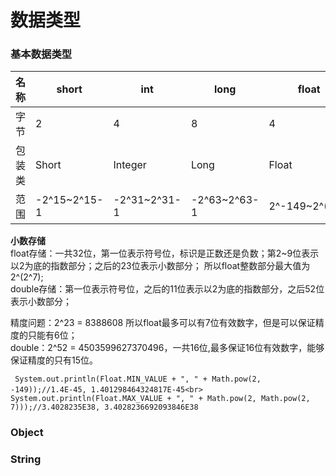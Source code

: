 数据类型
====

### 基本数据类型 ###

 名称 | short | int | long | float | double | char | byte | bool 
 ------ | ------ | ------ | ------ | ------ | ------ | ------ | ------ | ------
 字节 | 2 | 4 | 8 | 4 | 8 | 2 | 1 | 1
 包装类 | Short | Integer | Long | Float | Double | Character | Byte | Bool
 范围 | -2^15~2^15-1 | -2^31~2^31-1 | -2^63~2^63-1 |2^-149~2^(2^7) |4.9E-324~2^1024 | 0~2^16-1 | -128~127 | -
 
 **小数存储**<br>
 float存储：一共32位，第一位表示符号位，标识是正数还是负数；第2\~9位表示以2为底的指数部分；之后的23位表示小数部分；
 所以float整数部分最大值为2^(2^7);<br>
 double存储：第一位表示符号位，之后的11位表示以2为底的指数部分，之后52位表示小数部分；
 
 精度问题：2^23 = 8388608 所以float最多可以有7位有效数字，但是可以保证精度的只能有6位；<br>double：2^52 = 4503599627370496，一共16位,最多保证16位有效数字，能够保证精度的只有15位。
 
 ``` System.out.println(Float.MIN_VALUE + ", " + Math.pow(2, -149));//1.4E-45, 1.401298464324817E-45<br>```
 ``` System.out.println(Float.MAX_VALUE + ", " + Math.pow(2, Math.pow(2, 7)));//3.4028235E38, 3.4028236692093846E38```


### Object ###

### String ###
